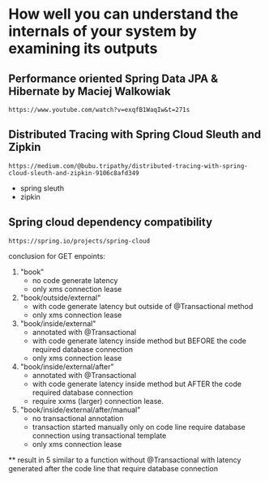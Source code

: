 # How well you can understand the internals of your system by examining its outputs

## Performance oriented Spring Data JPA & Hibernate by Maciej Walkowiak 
    https://www.youtube.com/watch?v=exqfB1WaqIw&t=271s


## Distributed Tracing with Spring Cloud Sleuth and Zipkin
    https://medium.com/@bubu.tripathy/distributed-tracing-with-spring-cloud-sleuth-and-zipkin-9106c8afd349
- spring sleuth
- zipkin

## Spring cloud dependency compatibility
    https://spring.io/projects/spring-cloud

conclusion for GET enpoints:
1. "book" 
    - no code generate latency
    - only xms connection lease
2. "book/outside/external"
    - with code generate latency but outside of @Transactional method
    - only xms connection lease
3. "book/inside/external"
    - annotated with @Transactional
    - with code generate latency inside method but BEFORE the code required database connection
    - only xms connection lease
4. "book/inside/external/after"
    - annotated with @Transactional
    - with code generate latency inside method but AFTER the code required database connection
    - require xxms (larger) connection lease. 
5. "book/inside/external/after/manual"
    - no transactional annotation 
    - transaction started manually only on code line require database connection using transactional template
    - only xms connection lease

** result in 5 similar to a function without @Transactional with latency generated after the code line that require database connection
